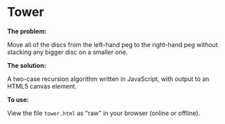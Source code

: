 # Tower

**The problem:**

Move all of the discs from the left-hand peg to the right-hand peg without stacking any bigger disc on a smaller one.

**The solution:**

A two-case recursion algorithm written in JavaScript, with output to an HTML5 canvas element.

**To use:**

View the file `tower.html` as "raw" in your browser (online or offline).

